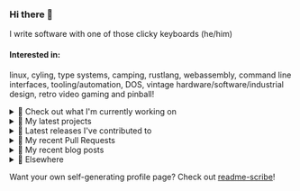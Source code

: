 ### Hi there 👋

I write software with one of those clicky keyboards (he/him)

#### Interested in:
linux, cyling, type systems, camping, rustlang, webassembly, command line interfaces, tooling/automation, DOS, vintage hardware/software/industrial design, retro video gaming and pinball!
<details><summary>👀 Check out what I'm currently working on</summary><br />

- [rickycodes/misterfpga_font_randomizer](https://github.com/rickycodes/misterfpga_font_randomizer) - randomise the font setting for MiSTer FPGA (1 week ago)
- [MetaMask/metamask-mobile](https://github.com/MetaMask/metamask-mobile) - Mobile web browser providing access to websites that use the Ethereum blockchain (2 months ago)
- [MetaMask/action-npm-publish](https://github.com/MetaMask/action-npm-publish) - GitHub Action to publish to NPM (2 months ago)
- [rickycodes/pve-no-subscription](https://github.com/rickycodes/pve-no-subscription) - Proxmox VE No-Subscription Removal (2 months ago)
- [MetaMask/metamask-extension](https://github.com/MetaMask/metamask-extension) - :globe_with_meridians: :electric_plug: The MetaMask browser extension enables browsing Ethereum blockchain enabled websites (3 months ago)
</details>

<details><summary>🌱 My latest projects</summary><br />

- [rickycodes/misterfpga_font_randomizer](https://github.com/rickycodes/misterfpga_font_randomizer) - randomise the font setting for MiSTer FPGA
- [rickycodes/win98config](https://github.com/rickycodes/win98config) - Example multi-boot setup for window98
- [rickycodes/kitties](https://github.com/rickycodes/kitties) - micro site to browse CryptoKitties
- [rickycodes/pve-no-subscription](https://github.com/rickycodes/pve-no-subscription) - Proxmox VE No-Subscription Removal
- [rickycodes/ftse-rs](https://github.com/rickycodes/ftse-rs) - scrape and filter hl.co.uk market summaries
</details>

<details><summary>🔭 Latest releases I've contributed to</summary><br />

- [MetaMask/metamask-desktop](https://github.com/MetaMask/metamask-desktop) ([@metamask/desktop@0.3.0](https://github.com/MetaMask/metamask-desktop/releases/tag/%40metamask/desktop%400.3.0), 1 week ago) - 🖥️ The MetaMask Desktop app is a companion app that improves the overall performance of the MetaMask Extension Flask build
- [MetaMask/metamask-mobile](https://github.com/MetaMask/metamask-mobile) ([v6.0.1](https://github.com/MetaMask/metamask-mobile/releases/tag/v6.0.1), 2 weeks ago) - Mobile web browser providing access to websites that use the Ethereum blockchain
- [MetaMask/core](https://github.com/MetaMask/core) ([v43.0.0](https://github.com/MetaMask/core/releases/tag/v43.0.0), 2 weeks ago) - This monorepo is a collection of packages used across multiple MetaMask clients
- [MetaMask/snaps-monorepo](https://github.com/MetaMask/snaps-monorepo) ([v0.30.0](https://github.com/MetaMask/snaps-monorepo/releases/tag/v0.30.0), 2 weeks ago) - Monorepo for Snaps dependencies.
- [rickycodes/misterfpga_font_randomizer](https://github.com/rickycodes/misterfpga_font_randomizer) ([v1.0.0](https://github.com/rickycodes/misterfpga_font_randomizer/releases/tag/v1.0.0), 3 weeks ago) - randomise the font setting for MiSTer FPGA
</details>

<details><summary>🔨 My recent Pull Requests</summary><br />

- [remove extra zero balance account potentially created from seeking ahead](https://github.com/MetaMask/metamask-mobile/pull/5459) on [MetaMask/metamask-mobile](https://github.com/MetaMask/metamask-mobile) (2 months ago)
- [Use SHA instead of tag for action consumption](https://github.com/MetaMask/action-npm-publish/pull/21) on [MetaMask/action-npm-publish](https://github.com/MetaMask/action-npm-publish) (2 months ago)
- [Add step to &#34;Update shorthand major version tag&#34;](https://github.com/MetaMask/action-npm-publish/pull/20) on [MetaMask/action-npm-publish](https://github.com/MetaMask/action-npm-publish) (2 months ago)
- [Add release workflows](https://github.com/MetaMask/action-npm-publish/pull/15) on [MetaMask/action-npm-publish](https://github.com/MetaMask/action-npm-publish) (2 months ago)
- [Use npm for dependencies](https://github.com/MetaMask/metamask-mobile/pull/5324) on [MetaMask/metamask-mobile](https://github.com/MetaMask/metamask-mobile) (3 months ago)
</details>

<details><summary>📜 My recent blog posts</summary><br />

- [Publishing my Website to the peer-to-peer Web](//ricky.codes/blog/posts/publishing-to-the-peer-to-peer-web/) (4 years ago)
</details>

<details><summary>🔗 Elsewhere</summary><br />

- Web: https://ricky.codes
- Twitter: https://twitter.com/rickycodes
- Blog: https://ricky.codes/blog
</details>

Want your own self-generating profile page? Check out [readme-scribe](https://github.com/muesli/readme-scribe)!

